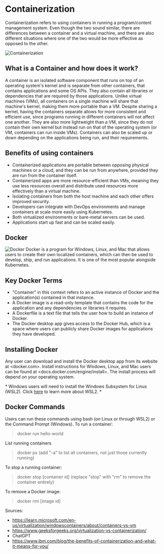 # Containerization
Containerization refers to using containers in running a program/content management system. Even though the two sound similar, there are differences between a container and a virtual machine, and there are also different situations where one of the two would be more effective as opposed to the other.

![Containerization](https://github.com/dfianuale/IS373/blob/main/graphics/c1.jpg)

## What is a Container and how does it work?
A container is an isolated software component that runs on top of an operating system's kernel and is separate from other containers, that contains applications and some OS APIs. They also contain all libraries or dependencies that are required by those applications. Unlike virtual machines (VMs), all containers on a single machine will share that machine's kernel, making them more portable than a VM. Despite sharing a kernel, having the containers separate allows for more consistent and efficient use, since programs running in different containers will not affect one another. They are also more lightweight than a VM, since they do not contain their own kernel but instead run on that of the operating system (or VM, containers can run inside VMs). Containers can also be scaled up or down depending on the applications being run, and their requirements.

## Benefits of using containers
* Containerized applications are portable between opposing physical machines or a cloud, and they can be run from anywhere, provided they are run from the container itself.
* Containerized apps are more resource-efficient than VMs, meaning they use less resources overall and distribute used resources more effectively than a virtual machine.
* Isolating containers from both the host machine and each other offers improved security.
* Developers can integrate with DevOps environments and manage containers at scale more easily using Kubernetes.
* Both virtualized environments or bare-metal servers can be used.
* Applications start up fast and can be scaled easily.

## Docker
![Docker](https://github.com/dfianuale/IS373/blob/main/graphics/c2.png)
Docker is a program for Windows, Linux, and Mac that allows users to create their own localized containers, which can then be used to develop, ship, and run applications. It is one of the most popular alongside Kubernetes.

## Key Docker Terms
* "Container" in this context refers to an active instance of Docker and the application(s) contained in that instance.
* A Docker image is a read-only template that contains the code for the application and any dependencies or libraries it requires.
* A Dockerfile is a text file that tells the user how to build an instance of Docker.
* The Docker desktop app gives access to the Docker Hub, which is a space where users can publicly share Docker images for applications they have developed.

## Installing Docker
Any user can download and install the Docker desktop app from its website at <docker.com>. Install instructions for Windows, Linux, and Mac users can be found at <docs.docker.com/engine/install>.  The install process will depend on your operating system.

\* Windows users will need to install the Windows Subsystem for Linux (WSL2). Click [here](https://learn.microsoft.com/en-us/windows/wsl/install) to learn more about WSL2. \*

## Docker Commands
Users can run these commands using bash (on Linux or through WSL2) or the Command Prompt (Windows).
To run a container:

> docker run hello-world

List running containers

> docker ps (add "-a" to list all containers, not just those currently running)

To stop a running container:

> docker stop [container id] (replace "stop" with "rm" to remove the container entirely)

To remove a Docker image:

> docker rmi [image id]

Sources:
* <https://learn.microsoft.com/en-us/virtualization/windowscontainers/about/containers-vs-vm>
* <https://www.geeksforgeeks.org/virtualization-vs-containerization/>
* ChatGPT
* https://www.ibm.com/blog/the-benefits-of-containerization-and-what-it-means-for-you/
